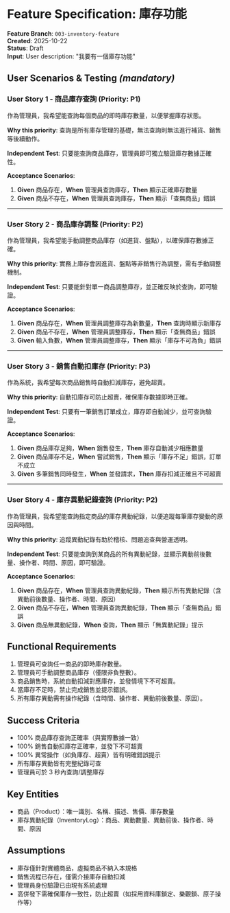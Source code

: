 # Feature Specification: 庫存功能

**Feature Branch**: `003-inventory-feature`  
**Created**: 2025-10-22  
**Status**: Draft  
**Input**: User description: "我要有一個庫存功能"

## User Scenarios & Testing *(mandatory)*

### User Story 1 - 商品庫存查詢 (Priority: P1)

作為管理員，我希望能查詢每個商品的即時庫存數量，以便掌握庫存狀態。

**Why this priority**: 查詢是所有庫存管理的基礎，無法查詢則無法進行補貨、銷售等後續動作。

**Independent Test**: 只要能查詢商品庫存，管理員即可獨立驗證庫存數據正確性。

**Acceptance Scenarios**:
1. **Given** 商品存在，**When** 管理員查詢庫存，**Then** 顯示正確庫存數量
2. **Given** 商品不存在，**When** 管理員查詢庫存，**Then** 顯示「查無商品」錯誤

---

### User Story 2 - 商品庫存調整 (Priority: P2)

作為管理員，我希望能手動調整商品庫存（如進貨、盤點），以確保庫存數據正確。

**Why this priority**: 實務上庫存會因進貨、盤點等非銷售行為調整，需有手動調整機制。

**Independent Test**: 只要能針對單一商品調整庫存，並正確反映於查詢，即可驗證。

**Acceptance Scenarios**:
1. **Given** 商品存在，**When** 管理員調整庫存為新數量，**Then** 查詢時顯示新庫存
2. **Given** 商品不存在，**When** 管理員調整庫存，**Then** 顯示「查無商品」錯誤
3. **Given** 輸入負數，**When** 管理員調整庫存，**Then** 顯示「庫存不可為負」錯誤

---

### User Story 3 - 銷售自動扣庫存 (Priority: P3)

作為系統，我希望每次商品銷售時自動扣減庫存，避免超賣。

**Why this priority**: 自動扣庫存可防止超賣，確保庫存數據即時正確。

**Independent Test**: 只要有一筆銷售訂單成立，庫存即自動減少，並可查詢驗證。

**Acceptance Scenarios**:
1. **Given** 商品庫存足夠，**When** 銷售發生，**Then** 庫存自動減少相應數量
2. **Given** 商品庫存不足，**When** 嘗試銷售，**Then** 顯示「庫存不足」錯誤，訂單不成立
3. **Given** 多筆銷售同時發生，**When** 並發請求，**Then** 庫存扣減正確且不可超賣

---

### User Story 4 - 庫存異動紀錄查詢 (Priority: P2)

作為管理員，我希望能查詢指定商品的庫存異動紀錄，以便追蹤每筆庫存變動的原因與時間。

**Why this priority**: 追蹤異動紀錄有助於稽核、問題追查與營運透明。

**Independent Test**: 只要能查詢到某商品的所有異動紀錄，並顯示異動前後數量、操作者、時間、原因，即可驗證。

**Acceptance Scenarios**:
1. **Given** 商品存在，**When** 管理員查詢異動紀錄，**Then** 顯示所有異動紀錄（含異動前後數量、操作者、時間、原因）
2. **Given** 商品不存在，**When** 管理員查詢異動紀錄，**Then** 顯示「查無商品」錯誤
3. **Given** 商品無異動紀錄，**When** 查詢，**Then** 顯示「無異動紀錄」提示

## Functional Requirements

1. 管理員可查詢任一商品的即時庫存數量。
2. 管理員可手動調整商品庫存（僅限非負整數）。
3. 商品銷售時，系統自動扣減對應庫存，並發情境下不可超賣。
4. 當庫存不足時，禁止完成銷售並提示錯誤。
5. 所有庫存異動需有操作紀錄（含時間、操作者、異動前後數量、原因）。

## Success Criteria

- 100% 商品庫存查詢正確率（與實際數據一致）
- 100% 銷售自動扣庫存正確率，並發下不可超賣
- 100% 異常操作（如負庫存、超賣）皆有明確錯誤提示
- 所有庫存異動皆有完整紀錄可查
- 管理員可於 3 秒內查詢/調整庫存

## Key Entities

- 商品（Product）：唯一識別、名稱、描述、售價、庫存數量
- 庫存異動紀錄（InventoryLog）：商品、異動數量、異動前後、操作者、時間、原因

## Assumptions

- 庫存僅針對實體商品，虛擬商品不納入本規格
- 銷售流程已存在，僅需介接庫存自動扣減
- 管理員身份驗證已由現有系統處理
- 高併發下需確保庫存一致性，防止超賣（如採用資料庫鎖定、樂觀鎖、原子操作等）

